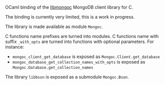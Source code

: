 OCaml binding of the [libmongoc](https://mongoc.org/) MongoDB client library for C.

The binding is currently very limited, this is a work in progress.

The library is made available as module `Mongoc`.

C functions name prefixes are turned into modules. C functions name with suffix `_with_opts` are turned into functions with optional parameters. For instance:

* `mongoc_client_get_database` is exposed as `Mongoc.Client.get_database`
* `mongoc_database_get_collection_names_with_opts` is exposed as `Mongoc.Database.get_collection_names`

The library `libbson` is exposed as a submodule `Mongoc.Bson`.
